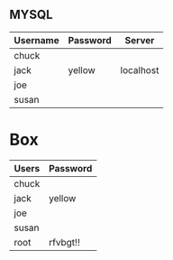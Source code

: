## MYSQL
| Username | Password | Server    |
| -------- | -------- | --------- |
| chuck    |          |           |
| jack     | yellow   | localhost |
| joe      |          |           |
| susan    |          |           |

# Box
| Users | Password |
| ----- | -------- |
| chuck |          |
| jack  | yellow   |
| joe   |          |
| susan |          |
| root  | rfvbgt!! | 
